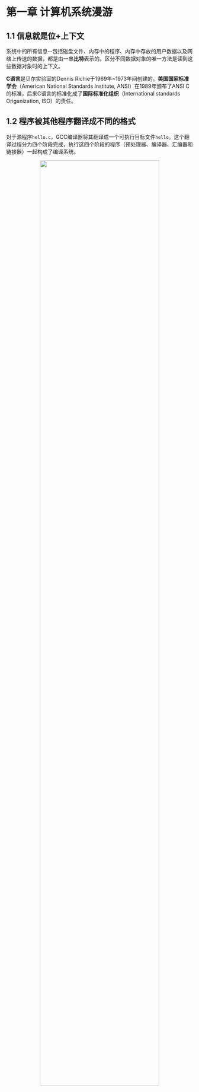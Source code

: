 # 第一章 计算机系统漫游

## 1.1 信息就是位+上下文

系统中的所有信息--包括磁盘文件、内存中的程序、内存中存放的用户数据以及网络上传送的数据，都是由一串**比特**表示的。区分不同数据对象的唯一方法是读到这些数据对象时的上下文。

**C语言**是贝尔实验室的Dennis Richie于1969年~1973年间创建的。**美国国家标准学会**（American National Standards Institute, ANSI）在1989年颁布了ANSI C的标准，后来C语言的标准化成了**国际标准化组织**（International standards Origanization, ISO）的责任。

## 1.2 程序被其他程序翻译成不同的格式

对于源程序`hello.c`，GCC编译器将其翻译成一个可执行目标文件`hello`。这个翻译过程分为四个阶段完成，执行这四个阶段的程序（预处理器、编译器、汇编器和链接器）一起构成了编译系统。

<div align = center>
<img src = "https://img-blog.csdnimg.cn/2019100609340741.png" width = "80%">
<div align = left>
